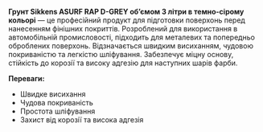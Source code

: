 **Грунт Sikkens ASURF RAP D-GREY об’ємом 3 літри в темно-сірому кольорі** — це професійний продукт для підготовки поверхонь перед нанесенням фінішних покриттів. Розроблений для використання в автомобільній промисловості, підходить для металевих та попередньо оброблених поверхонь. Відзначається швидким висиханням, чудовою покриваністю та легкістю шліфування. Забезпечує міцну основу, стійкість до корозії та високу адгезію для наступних шарів фарби.

**Переваги:**

- Швидке висихання
- Чудова покриваність
- Простота шліфування
- Захист від корозії та висока адгезія
